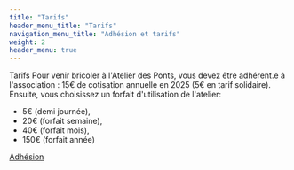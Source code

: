 ```yaml
---
title: "Tarifs"
header_menu_title: "Tarifs"
navigation_menu_title: "Adhésion et tarifs"
weight: 2
header_menu: true
---
```


Tarifs Pour venir bricoler à l'Atelier des Ponts, vous devez être adhérent.e à
l'association : 15€ de cotisation annuelle en 2025 (5€ en tarif solidaire).
Ensuite, vous choisissez un forfait d'utilisation de l'atelier:

- 5€ (demi journée),
- 20€ (forfait semaine),
- 40€ (forfait mois),
- 150€ (forfait année)

[Adhésion](https://atelier-des-ponts.assoconnect.com/collect/description/444452-z-adhesion-2024-2025)
